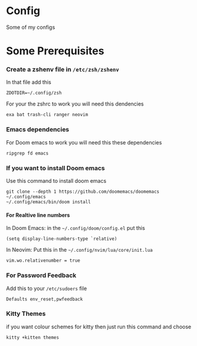 # Config
Some of my configs

# Some Prerequisites

### Create a zshenv file in ```/etc/zsh/zshenv```
In that file add this
```
ZDOTDIR=~/.config/zsh
```

For your the zshrc to work you will need this dendencies
```
exa bat trash-cli ranger neovim
```

### Emacs dependencies
For Doom emacs to work you will need this these dependencies
```
ripgrep fd emacs
```

### If you want to install Doom emacs 
Use this command to install doom emacs
```
git clone --depth 1 https://github.com/doomemacs/doomemacs ~/.config/emacs
~/.config/emacs/bin/doom install
```

#### For Realtive line numbers
 In Doom Emacs:
    in the ```~/.config/doom/config.el``` put this
   ```
   (setq display-line-numbers-type `relative)
```

In Neovim:
Put this in the ```~/.config/nvim/lua/core/init.lua```
```
vim.wo.relativenumber = true
```


### For Password Feedback 
Add this to your ```/etc/sudoers``` file
```
Defaults env_reset,pwfeedback
```
### Kitty Themes
if you want colour schemes for kitty then just run this command and choose
```
kitty +kitten themes
```
